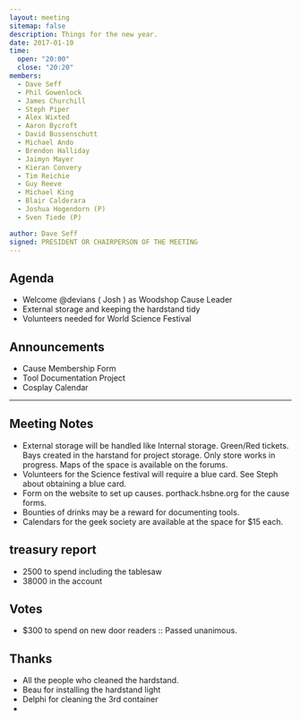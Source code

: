 ```yaml
---
layout: meeting
sitemap: false
description: Things for the new year.
date: 2017-01-10
time:
  open: "20:00"
  close: "20:20"
members:
  - Dave Seff
  - Phil Gowenlock
  - James Churchill
  - Steph Piper
  - Alex Wixted
  - Aaron Bycroft
  - David Bussenschutt
  - Michael Ando
  - Brendon Halliday
  - Jaimyn Mayer
  - Kieran Convery
  - Tim Reichie
  - Guy Reeve
  - Michael King
  - Blair Calderara
  - Joshua Hogendorn (P)
  - Sven Tiede (P)

author: Dave Seff
signed: PRESIDENT OR CHAIRPERSON OF THE MEETING
---
```


## Agenda

 - Welcome @devians ( Josh ) as Woodshop Cause Leader
 - External storage and keeping the hardstand tidy
 - Volunteers needed for World Science Festival

## Announcements
 - Cause Membership Form
 - Tool Documentation Project
 - Cosplay Calendar

---

## Meeting Notes

 - External storage will be handled like Internal storage. Green/Red tickets. Bays created in the harstand for project storage. Only store works in progress. Maps of the space is available on the forums.
 - Volunteers for the Science festival will require a blue card. See Steph about obtaining a blue card.
 - Form on the website to set up causes. porthack.hsbne.org for the cause forms.
 - Bounties of drinks may be a reward for documenting tools.
 - Calendars for the geek society are available at the space for $15 each.

## treasury report

 - 2500 to spend including the tablesaw
 - 38000 in the account

## Votes
 - $300 to spend on new door readers :: Passed unanimous.

## Thanks
 - All the people who cleaned the hardstand.
 - Beau for installing the hardstand light
 - Delphi for cleaning the 3rd container
 -
